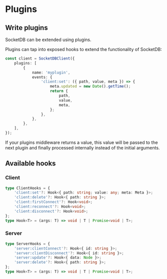 # Plugins

## Write plugins

SocketDB can be extended using plugins.

Plugins can tap into exposed hooks to extend the functionality of SocketDB:

```ts
const client = SocketDBClient({
	plugins: [
		{
			name: 'myplugin',
			events: {
				'client:set': ({ path, value, meta }) => {
					meta.updated = new Date().getTime();
					return {
						path,
						value,
						meta,
					};
				},
			},
		},
	],
});
```

If your plugins middleware returns a value, this value will be passed to the next plugin
and finally processed internally instead of the initial arguments.

## Available hooks

### Client

```ts
type ClientHooks = {
	'client:set'?: Hook<{ path: string; value: any; meta: Meta }>;
	'client:delete'?: Hook<{ path: string }>;
	'client:firstConnect'?: Hook<void>;
	'client:reconnect'?: Hook<void>;
	'client:disconnect'?: Hook<void>;
};
type Hook<T> = (args: T) => void | T | Promise<void | T>;
```

### Server

```ts
type ServerHooks = {
	'server:clientConnect'?: Hook<{ id: string }>;
	'server:clientDisconnect'?: Hook<{ id: string }>;
	'server:update'?: Hook<{ data: Node }>;
	'server:delete'?: Hook<{ path: string }>;
};
type Hook<T> = (args: T) => void | T | Promise<void | T>;
```
